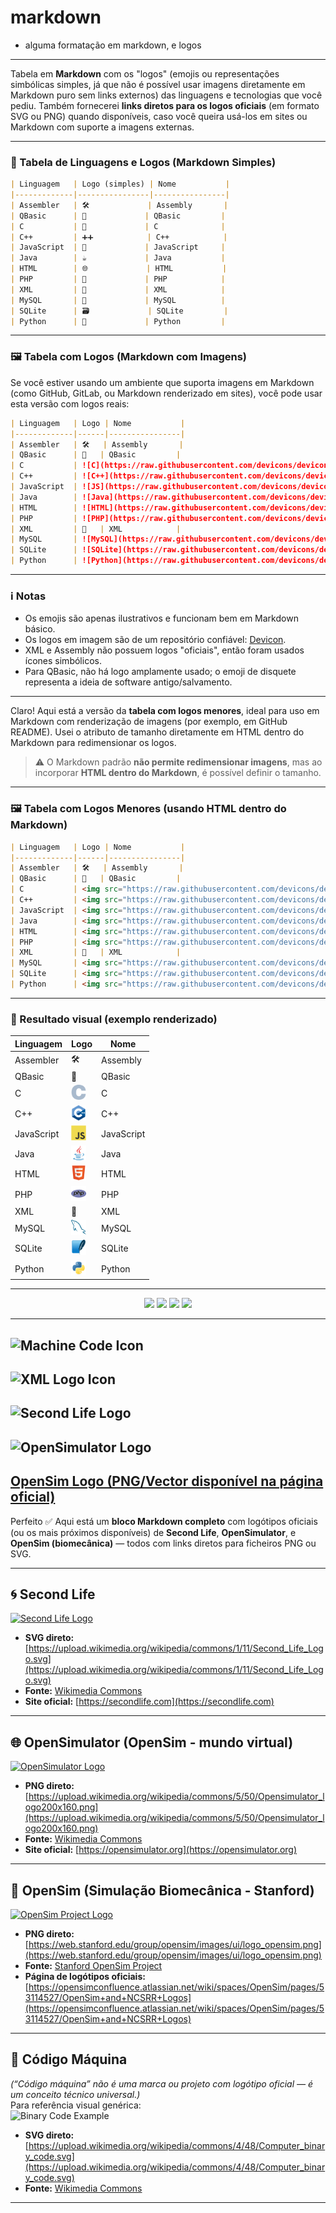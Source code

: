 # markdown
- alguma formatação em markdown, e logos
---
Tabela em **Markdown** com os "logos" (emojis ou representações simbólicas simples, já que não é possível usar imagens diretamente em Markdown puro sem links externos) das linguagens e tecnologias que você pediu. Também fornecerei **links diretos para os logos oficiais** (em formato SVG ou PNG) quando disponíveis, caso você queira usá-los em sites ou Markdown com suporte a imagens externas.

---

### 📄 Tabela de Linguagens e Logos (Markdown Simples)

```markdown
| Linguagem   | Logo (simples) | Nome           |
|-------------|----------------|----------------|
| Assembler   | 🛠️             | Assembly       |
| QBasic      | 💾             | QBasic         |
| C           | 🔵             | C              |
| C++         | ➕➕            | C++            |
| JavaScript  | 📜             | JavaScript     |
| Java        | ☕             | Java           |
| HTML        | 🌐             | HTML           |
| PHP         | 🐘             | PHP            |
| XML         | 🧾             | XML            |
| MySQL       | 🐬             | MySQL          |
| SQLite      | 🗃️             | SQLite         |
| Python      | 🐍             | Python         |
```

---

### 🖼️ Tabela com Logos (Markdown com Imagens)

Se você estiver usando um ambiente que suporta imagens em Markdown (como GitHub, GitLab, ou Markdown renderizado em sites), você pode usar esta versão com logos reais:

```markdown
| Linguagem   | Logo | Nome           |
|-------------|------|----------------|
| Assembler   | 🛠️   | Assembly       |
| QBasic      | 💾   | QBasic         |
| C           | ![C](https://raw.githubusercontent.com/devicons/devicon/master/icons/c/c-original.svg) | C              |
| C++         | ![C++](https://raw.githubusercontent.com/devicons/devicon/master/icons/cplusplus/cplusplus-original.svg) | C++            |
| JavaScript  | ![JS](https://raw.githubusercontent.com/devicons/devicon/master/icons/javascript/javascript-original.svg) | JavaScript     |
| Java        | ![Java](https://raw.githubusercontent.com/devicons/devicon/master/icons/java/java-original.svg) | Java           |
| HTML        | ![HTML](https://raw.githubusercontent.com/devicons/devicon/master/icons/html5/html5-original.svg) | HTML           |
| PHP         | ![PHP](https://raw.githubusercontent.com/devicons/devicon/master/icons/php/php-original.svg) | PHP            |
| XML         | 🧾   | XML            |
| MySQL       | ![MySQL](https://raw.githubusercontent.com/devicons/devicon/master/icons/mysql/mysql-original.svg) | MySQL          |
| SQLite      | ![SQLite](https://raw.githubusercontent.com/devicons/devicon/master/icons/sqlite/sqlite-original.svg) | SQLite         |
| Python      | ![Python](https://raw.githubusercontent.com/devicons/devicon/master/icons/python/python-original.svg) | Python         |
```

---

### ℹ️ Notas

* Os emojis são apenas ilustrativos e funcionam bem em Markdown básico.
* Os logos em imagem são de um repositório confiável: [Devicon](https://github.com/devicons/devicon).
* XML e Assembly não possuem logos "oficiais", então foram usados ícones simbólicos.
* Para QBasic, não há logo amplamente usado; o emoji de disquete representa a ideia de software antigo/salvamento.
---
Claro! Aqui está a versão da **tabela com logos menores**, ideal para uso em Markdown com renderização de imagens (por exemplo, em GitHub README). Usei o atributo de tamanho diretamente em HTML dentro do Markdown para redimensionar os logos.

> ⚠️ O Markdown padrão **não permite redimensionar imagens**, mas ao incorporar **HTML dentro do Markdown**, é possível definir o tamanho.

---

### 🖼️ Tabela com Logos Menores (usando HTML dentro do Markdown)

```markdown
| Linguagem   | Logo | Nome           |
|-------------|------|----------------|
| Assembler   | 🛠️   | Assembly       |
| QBasic      | 💾   | QBasic         |
| C           | <img src="https://raw.githubusercontent.com/devicons/devicon/master/icons/c/c-original.svg" width="24"/> | C              |
| C++         | <img src="https://raw.githubusercontent.com/devicons/devicon/master/icons/cplusplus/cplusplus-original.svg" width="24"/> | C++            |
| JavaScript  | <img src="https://raw.githubusercontent.com/devicons/devicon/master/icons/javascript/javascript-original.svg" width="24"/> | JavaScript     |
| Java        | <img src="https://raw.githubusercontent.com/devicons/devicon/master/icons/java/java-original.svg" width="24"/> | Java           |
| HTML        | <img src="https://raw.githubusercontent.com/devicons/devicon/master/icons/html5/html5-original.svg" width="24"/> | HTML           |
| PHP         | <img src="https://raw.githubusercontent.com/devicons/devicon/master/icons/php/php-original.svg" width="24"/> | PHP            |
| XML         | 🧾   | XML            |
| MySQL       | <img src="https://raw.githubusercontent.com/devicons/devicon/master/icons/mysql/mysql-original.svg" width="24"/> | MySQL          |
| SQLite      | <img src="https://raw.githubusercontent.com/devicons/devicon/master/icons/sqlite/sqlite-original.svg" width="24"/> | SQLite         |
| Python      | <img src="https://raw.githubusercontent.com/devicons/devicon/master/icons/python/python-original.svg" width="24"/> | Python         |
```

---

### 📎 Resultado visual (exemplo renderizado)

| Linguagem  | Logo                                                                                                                       | Nome       |
| ---------- | -------------------------------------------------------------------------------------------------------------------------- | ---------- |
| Assembler  | 🛠️                                                                                                                        | Assembly   |
| QBasic     | 💾                                                                                                                         | QBasic     |
| C          | <img src="https://raw.githubusercontent.com/devicons/devicon/master/icons/c/c-original.svg" width="24"/>                   | C          |
| C++        | <img src="https://raw.githubusercontent.com/devicons/devicon/master/icons/cplusplus/cplusplus-original.svg" width="24"/>   | C++        |
| JavaScript | <img src="https://raw.githubusercontent.com/devicons/devicon/master/icons/javascript/javascript-original.svg" width="24"/> | JavaScript |
| Java       | <img src="https://raw.githubusercontent.com/devicons/devicon/master/icons/java/java-original.svg" width="24"/>             | Java       |
| HTML       | <img src="https://raw.githubusercontent.com/devicons/devicon/master/icons/html5/html5-original.svg" width="24"/>           | HTML       |
| PHP        | <img src="https://raw.githubusercontent.com/devicons/devicon/master/icons/php/php-original.svg" width="24"/>               | PHP        |
| XML        | 🧾                                                                                                                         | XML        |
| MySQL      | <img src="https://raw.githubusercontent.com/devicons/devicon/master/icons/mysql/mysql-original.svg" width="24"/>           | MySQL      |
| SQLite     | <img src="https://raw.githubusercontent.com/devicons/devicon/master/icons/sqlite/sqlite-original.svg" width="24"/>         | SQLite     |
| Python     | <img src="https://raw.githubusercontent.com/devicons/devicon/master/icons/python/python-original.svg" width="24"/>         | Python     |

---
<p align="center">
  <img src="https://upload.wikimedia.org/wikipedia/commons/2/24/Opensimulator_logo200x160.png" width="60"/>
  <img src="https://upload.wikimedia.org/wikipedia/commons/3/3f/Second_Life_Logo.svg" width="60"/>
  <img src="https://cdn-icons-png.flaticon.com/512/136/136526.png" width="60"/>
  <img src="https://static.thenounproject.com/png/1706949-512.png" width="60"/>
</p>

---
![Machine Code Icon](https://static.thenounproject.com/png/machine-code-icon-1706949-512.png)
---
![XML Logo Icon](https://hexmos.com/freedevtools/png_icons/xml/xml-plain/png_512px/xml-plain_png_512px.png)
---
![Second Life Logo](https://upload.wikimedia.org/wikipedia/commons/3/3f/Second_Life_Logo.svg)
---
![OpenSimulator Logo](https://upload.wikimedia.org/wikipedia/commons/2/24/Opensimulator_logo200x160.png)
---
[OpenSim Logo (PNG/Vector disponível na página oficial)](https://opensimconfluence.atlassian.net/wiki/spaces/OpenSim/pages/53114527/OpenSim+and+NCSRR+Logos)
---
Perfeito ✅ Aqui está um **bloco Markdown completo** com logótipos oficiais (ou os mais próximos disponíveis) de **Second Life**, **OpenSimulator**, e **OpenSim (biomecânica)** — todos com links diretos para ficheiros PNG ou SVG.

---



## 🌀 Second Life
[![Second Life Logo](https://upload.wikimedia.org/wikipedia/commons/1/11/Second_Life_Logo.svg)](https://secondlife.com)

- **SVG direto:** [https://upload.wikimedia.org/wikipedia/commons/1/11/Second_Life_Logo.svg](https://upload.wikimedia.org/wikipedia/commons/1/11/Second_Life_Logo.svg)
- **Fonte:** [Wikimedia Commons](https://commons.wikimedia.org/wiki/File:Second_Life_Logo.svg)
- **Site oficial:** [https://secondlife.com](https://secondlife.com)

---

## 🌐 OpenSimulator (OpenSim - mundo virtual)
[![OpenSimulator Logo](https://upload.wikimedia.org/wikipedia/commons/5/50/Opensimulator_logo200x160.png)](https://opensimulator.org)

- **PNG direto:** [https://upload.wikimedia.org/wikipedia/commons/5/50/Opensimulator_logo200x160.png](https://upload.wikimedia.org/wikipedia/commons/5/50/Opensimulator_logo200x160.png)
- **Fonte:** [Wikimedia Commons](https://commons.wikimedia.org/wiki/File:Opensimulator_logo200x160.png)
- **Site oficial:** [https://opensimulator.org](https://opensimulator.org)

---

## 🧠 OpenSim (Simulação Biomecânica - Stanford)
[![OpenSim Project Logo](https://web.stanford.edu/group/opensim/images/ui/logo_opensim.png)](https://simtk.org/projects/opensim)

- **PNG direto:** [https://web.stanford.edu/group/opensim/images/ui/logo_opensim.png](https://web.stanford.edu/group/opensim/images/ui/logo_opensim.png)
- **Fonte:** [Stanford OpenSim Project](https://simtk.org/projects/opensim)
- **Página de logótipos oficiais:** [https://opensimconfluence.atlassian.net/wiki/spaces/OpenSim/pages/53114527/OpenSim+and+NCSRR+Logos](https://opensimconfluence.atlassian.net/wiki/spaces/OpenSim/pages/53114527/OpenSim+and+NCSRR+Logos)

---

## 💾 Código Máquina
*(“Código máquina” não é uma marca ou projeto com logótipo oficial — é um conceito técnico universal.)*  
Para referência visual genérica:  
![Binary Code Example](https://upload.wikimedia.org/wikipedia/commons/4/48/Computer_binary_code.svg)

- **SVG direto:** [https://upload.wikimedia.org/wikipedia/commons/4/48/Computer_binary_code.svg](https://upload.wikimedia.org/wikipedia/commons/4/48/Computer_binary_code.svg)
- **Fonte:** [Wikimedia Commons](https://commons.wikimedia.org/wiki/File:Computer_binary_code.svg)

---








